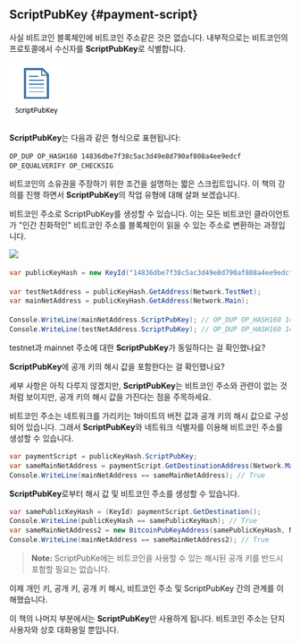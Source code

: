 ## ScriptPubKey {#payment-script}

사실 비트코인 블록체인에 비트코인 주소같은 것은 없습니다. 내부적으로는 비트코인의 프로토콜에서 수신자를 **ScriptPubKey**로 식별합니다.

![](../assets/ScriptPubKey.png)  

**ScriptPubKey**는 다음과 같은 형식으로 표현됩니다:  

```OP_DUP OP_HASH160 14836dbe7f38c5ac3d49e8d790af808a4ee9edcf OP_EQUALVERIFY OP_CHECKSIG```  

비트코인의 소유권을 주장하기 위한 조건을 설명하는 짧은 스크립트입니다. 이 책의 강의를 진행 하면서 **ScriptPubKey**의 작업 유형에 대해 살펴 보겠습니다.

비트코인 주소로 ScriptPubKey를 생성할 수 있습니다. 이는 모든 비트코인 클라이언트가 "인간 친화적인" 비트코인 주소를 블록체인이 읽을 수 있는 주소로 변환하는 과정입니다.

![](../assets/BitcoinAddressToScriptPubKey.png)  

```cs 
var publicKeyHash = new KeyId("14836dbe7f38c5ac3d49e8d790af808a4ee9edcf");

var testNetAddress = publicKeyHash.GetAddress(Network.TestNet);
var mainNetAddress = publicKeyHash.GetAddress(Network.Main);

Console.WriteLine(mainNetAddress.ScriptPubKey); // OP_DUP OP_HASH160 14836dbe7f38c5ac3d49e8d790af808a4ee9edcf OP_EQUALVERIFY OP_CHECKSIG
Console.WriteLine(testNetAddress.ScriptPubKey); // OP_DUP OP_HASH160 14836dbe7f38c5ac3d49e8d790af808a4ee9edcf OP_EQUALVERIFY OP_CHECKSIG
```  
testnet과 mainnet 주소에 대한 **ScriptPubKey**가 동일하다는 걸 확인했나요?

**ScriptPubKey**에 공개 키의 해시 값을 포함한다는 걸 확인했나요?

세부 사항은 아직 다루지 않겠지만, **ScriptPubKey**는 비트코인 주소와 관련이 없는 것처럼 보이지만, 공개 키의 해시 값을 가진다는 점을 주목하세요.

비트코인 주소는 네트워크를 가리키는 1바이트의 버전 값과 공개 키의 해시 값으로 구성되어 있습니다. 그래서 **ScriptPubKey**와 네트워크 식별자를 이용해 비트코인 주소를 생성할 수 있습니다.

```cs
var paymentScript = publicKeyHash.ScriptPubKey;
var sameMainNetAddress = paymentScript.GetDestinationAddress(Network.Main);
Console.WriteLine(mainNetAddress == sameMainNetAddress); // True
```   

**ScriptPubKey**로부터 해시 값 및 비트코인 주소를 생성할 수 있습니다.

```cs
var samePublicKeyHash = (KeyId) paymentScript.GetDestination();
Console.WriteLine(publicKeyHash == samePublicKeyHash); // True
var sameMainNetAddress2 = new BitcoinPubKeyAddress(samePublicKeyHash, Network.Main);
Console.WriteLine(mainNetAddress == sameMainNetAddress2); // True
```   

> **Note:** ScriptPubKe에는 비트코인을 사용할 수 있는 해시된 공개 키를 반드시 포함할 필요는 없습니다.

이제 개인 키, 공개 키, 공개 키 해시, 비트코인 주소 및 ScriptPubKey 간의 관계를 이해했습니다.

이 책의 나머지 부분에서는 **ScriptPubKey**만 사용하게 됩니다. 비트코인 주소는 단지 사용자와 상호 대화용일 뿐입니다.

